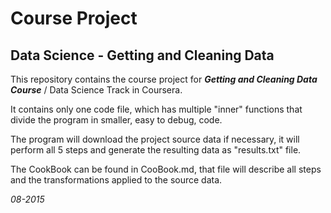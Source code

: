 Course Project
==============
Data Science - Getting and Cleaning Data
----------------------------------------

This repository contains the course project for ***Getting and Cleaning Data Course*** / Data Science Track in Coursera.

It contains only one code file, which has multiple "inner" functions that divide the program in smaller, easy to debug, code. 

The program will download the project source data if necessary, it will perform all 5 steps and generate the resulting data as "results.txt" file.

The CookBook can be found in CooBook.md, that file will describe all steps and the transformations applied to the source data.

*08-2015*